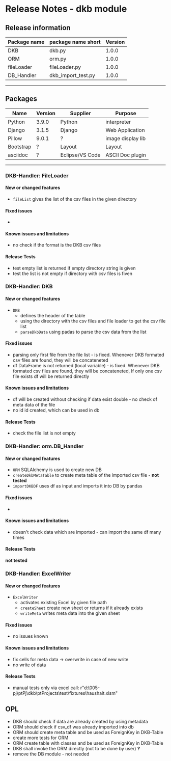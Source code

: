 # Release Notes - dkb module

## Release information

|Package name           |package name short     |Version   
|---------------        |---                    | ----
|DKB   	                |dkb.py   	            |1.0.0   
|ORM   	                |orm.py   		        |1.0.0   
|fileLoader             |fileLoader.py 	        |1.0.0  
|DB_Handler             |dkb_import_test.py 	|1.0.0   

----


## Packages

|Name   	    |Version   			|Supplier           |Purpose   
|---------      |--------           |-------            |-------
|Python   		|3.9.0   	        |Python   	        |interpreter   
|Django   		|3.1.5   	        |Django   	        |Web Application 
|Pillow         |9.0.1              |?                  |image display lib
|Bootstrap   	|?			        |Layout   	        |Layout
|asciidoc   	|?			        |Eclipse/VS Code   	|ASCII Doc plugin 

----

### DKB-Handler: FileLoader
#### New or changed features
* `fileList` gives the list of the csv files in the given directory

#### Fixed issues
* 
#### Known issues and limitations
* no check if the format is the DKB csv files
#### Release Tests
* test empty list is returned if empty directory string is given
* test the list is not empty if directory with csv files is fiven


### DKB-Handler: DKB
#### New or changed features
* `DKB` 
  * defines the header of the table
  * using the directory with the csv files and file loader to get the csv file list 
  * `parseDkbData` using padas to parse the csv data from the list

#### Fixed issues
* parsing only first file from the file list - is fixed. Whenever DKB formated csv files are found, they will be concateneted
* df DataFrame is not returned (local variable) - is fixed. Whenever DKB formated csv files are found, they will be concateneted, If only one csv file exists df will be returned directly
#### Known issues and limitations
* df will be created without checking if data exist double - no check of meta data of the file
* no id id created, which can be used in db
#### Release Tests
* check the file list is not empty


### DKB-Handler: orm.DB_Handler
#### New or changed features
* `ORM` SQLAlchemy is used to create new DB 
* `createDkbMetaTable` to create meta table of the imported csv file - **not tested**
* `importDKBDF` uses df as input and imports it into DB by pandas

#### Fixed issues
*
#### Known issues and limitations
* doesn't check data which are imported - can import the same df many times

#### Release Tests
**not tested**


### DKB-Handler: ExcelWriter
#### New or changed features
* `ExcelWriter` 
  * activates existing Excel by given file path
  * `createSheet` create new sheet or returns if it already exists
  * `writeMeta` writes meta data into the given sheet

#### Fixed issues
* no issues known
#### Known issues and limitations
* fix cells for meta data -> overwrite in case of new write
* no write of data
#### Release Tests 
* manual tests only via excel call: r"d:\005-pj\ptPj\dkb\ptProjects\test\fixtures\haushalt.xlsm"




## OPL
* DKB should check if data are already created by using metadata
* ORM should check if csv_df was already imported into db
* ORM should create meta table and be used as ForeignKey in DKB-Table
* create more tests for ORM
* ORM create table with classes and be used as ForeignKey in DKB-Table
* DKB shall invoke the ORM directly (not to be done by user) **?**
* remove the DB module - not needed